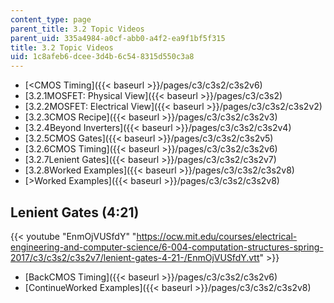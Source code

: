 ```yaml
---
content_type: page
parent_title: 3.2 Topic Videos
parent_uid: 335a4984-a0cf-abb0-a4f2-ea9f1bf5f315
title: 3.2 Topic Videos
uid: 1c8afeb6-dcee-3d4b-6c54-8315d550c3a8
---
```


*   [<CMOS Timing]({{< baseurl >}}/pages/c3/c3s2/c3s2v6)
*   [3.2.1MOSFET: Physical View]({{< baseurl >}}/pages/c3/c3s2)
*   [3.2.2MOSFET: Electrical View]({{< baseurl >}}/pages/c3/c3s2/c3s2v2)
*   [3.2.3CMOS Recipe]({{< baseurl >}}/pages/c3/c3s2/c3s2v3)
*   [3.2.4Beyond Inverters]({{< baseurl >}}/pages/c3/c3s2/c3s2v4)
*   [3.2.5CMOS Gates]({{< baseurl >}}/pages/c3/c3s2/c3s2v5)
*   [3.2.6CMOS Timing]({{< baseurl >}}/pages/c3/c3s2/c3s2v6)
*   [3.2.7Lenient Gates]({{< baseurl >}}/pages/c3/c3s2/c3s2v7)
*   [3.2.8Worked Examples]({{< baseurl >}}/pages/c3/c3s2/c3s2v8)
*   [\>Worked Examples]({{< baseurl >}}/pages/c3/c3s2/c3s2v8)

Lenient Gates (4:21)
--------------------

{{< youtube "EnmOjVUSfdY" "https://ocw.mit.edu/courses/electrical-engineering-and-computer-science/6-004-computation-structures-spring-2017/c3/c3s2/c3s2v7/lenient-gates-4-21-/EnmOjVUSfdY.vtt" >}}

*   [BackCMOS Timing]({{< baseurl >}}/pages/c3/c3s2/c3s2v6)
*   [ContinueWorked Examples]({{< baseurl >}}/pages/c3/c3s2/c3s2v8)